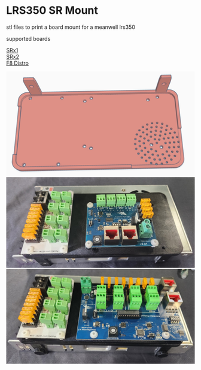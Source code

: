 # LRS350 SR Mount

stl files to print a board mount for a meanwell lrs350

supported boards

<a href=https://pixelcontroller.com/store/featured/86-srx1.html>SRx1</a><br>
<a href=https://pixelcontroller.com/store/long-range-expansion/83-srx2.html>SRx2</a><br>
<a href=https://pixelcontroller.com/store/accessories/46-f8-distro.html>F8 Distro</a><br>


<img src=https://github.com/DnG-Crafts/3D_Printables/blob/main/Mw%20SR%20Mount/LRS%20350/image.jpg><br>
<img src=https://github.com/DnG-Crafts/3D_Printables/blob/main/Mw%20SR%20Mount/LRS%20350/image1.jpg><br>
<img src=https://github.com/DnG-Crafts/3D_Printables/blob/main/Mw%20SR%20Mount/LRS%20350/image2.jpg><br>